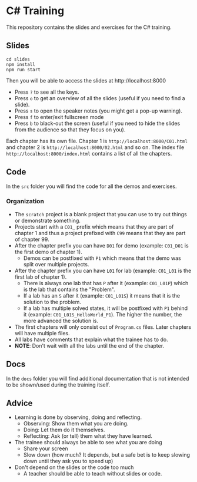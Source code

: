 # C# Training

This repository contains the slides and exercises for the C# training.

## Slides

```
cd slides
npm install
npm run start
```

Then you will be able to access the slides at http://localhost:8000

- Press `?` to see all the keys.
- Press `o` to get an overview of all the slides (useful if you need to find a slide).
- Press `s` to open the speaker notes (you might get a pop-up warning).
- Press `f` to enter/exit fullscreen mode
- Press `b` to black-out the screen (useful if you need to hide the slides from the audience so that they focus on you).

Each chapter has its own file. Chapter 1 is `http://localhost:8000/C01.html` and chapter 2 is `http://localhost:8000/02.html` and so on.
The index file `http://localhost:8000/index.html` contains a list of all the chapters.

## Code

In the `src` folder you will find the code for all the demos and exercises.

### Organization

- The `scratch` project is a blank project that you can use to try out things or demonstrate something.
- Projects start with a `C01_` prefix which means that they are part of chapter 1 and thus a project prefixed with `C99` means that they are part of chapter 99.
- After the chapter prefix you can have `D01` for demo (example: `C01_D01` is the first demo of chapter 1).
    - Demos can be postfixed with `P1` which means that the demo was split over multiple projects.
- After the chapter prefix you can have `L01` for lab (example: `C01_L01` is the first lab of chapter 1).
    - There is always one lab that has `P` after it (example: `C01_L01P`) which is the lab that contains the "Problem".
    - If a lab has an `S` after it (example: `C01_L01S`) it means that it is the solution to the problem.
    - If a lab has multiple solved states, it will be postfixed with `P1` behind it (example: `C01_L01S_HelloWorld_P1`). The higher the number, the more advanced the solution is.
- The first chapters will only consist out of `Program.cs` files. Later chapters will have multiple files.
- All labs have comments that explain what the trainee has to do.
- **NOTE**: Don't wait with all the labs until the end of the chapter.

## Docs

In the `docs` folder you will find additional documentation that is not intended to be shown/used during the training itself. 

## Advice

- Learning is done by observing, doing and reflecting.
    - Observing: Show them what you are doing.
    - Doing: Let them do it themselves.
    - Reflecting: Ask (or tell) them what they have learned.
- The trainee should always be able to see what you are doing
    - Share your screen
    - Slow down (how much? It depends, but a safe bet is to keep slowing down until they ask you to speed up)
- Don't depend on the slides or the code too much
    - A teacher should be able to teach without slides or code.